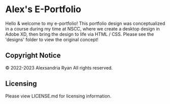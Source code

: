 # Alex's E-Portfolio
Hello & welcome to my e-portfolio!
This portfolio design was conceptualized in a course during my time at NSCC, where we create a desktop design in Adobe XD, then bring the design to life via HTML / CSS.
Please see the 'designs' folder to view the original concept!

## Copyright Notice
© 2022-2023 Alexsandria Ryan All rights reserved.

## Licensing
Please view LICENSE.md for licensing information.